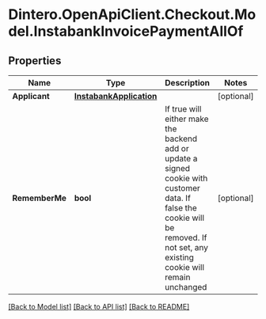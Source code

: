 # Dintero.OpenApiClient.Checkout.Model.InstabankInvoicePaymentAllOf

## Properties

Name | Type | Description | Notes
------------ | ------------- | ------------- | -------------
**Applicant** | [**InstabankApplication**](InstabankApplication.md) |  | [optional] 
**RememberMe** | **bool** | If true will either make the backend add or update a signed cookie with customer data. If false the cookie will be removed. If not set, any existing cookie will remain unchanged  | [optional] 

[[Back to Model list]](../README.md#documentation-for-models) [[Back to API list]](../README.md#documentation-for-api-endpoints) [[Back to README]](../README.md)

